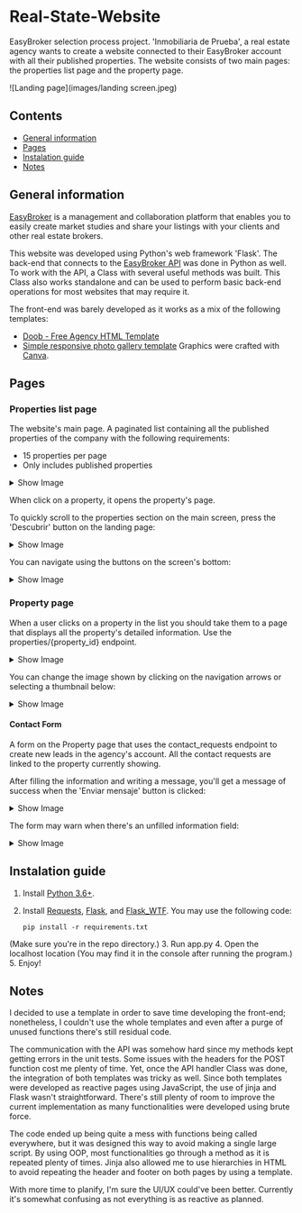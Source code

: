# Real-State-Website
EasyBroker selection process project. 'Inmobiliaria de Prueba', a real estate agency wants to create a website connected to their EasyBroker account with all their published properties. The website consists of two main pages: the properties list page and the property page.

![Landing page](images/landing screen.jpeg)

## Contents
* [General information](#general-information)
* [Pages](#pages)
* [Instalation guide](#instalation-guide)
* [Notes](#notes)

## General information
[EasyBroker](https://www.easybroker.com/) is a management and collaboration platform that enables you to easily create market studies and share your listings with your clients and other real estate brokers.

This website was developed using Python's web framework 'Flask'. The back-end that connects to the [EasyBroker API](https://api.stagingeb.com/playground) was done in Python as well. To work with the API, a Class with several useful methods was built. This Class also works standalone and can be used to perform basic back-end operations for most websites that may require it.

The front-end was barely developed as it works as a mix of the following templates:
* [Doob - Free Agency HTML Template](https://www.graphberry.com/item/doob-free-agency-html-template)
* [Simple responsive photo gallery template](https://www.webtrainingcentre.com/css/simple-responsive-photo-gallery-template/)
Graphics were crafted with [Canva](www.canva.com).

## Pages
### Properties list page
The website's main page. A paginated list containing all the published properties of the company with the following requirements:
* 15 properties per page
* Only includes published properties
<details><summary>Show Image</summary>
<p>

    ![Main page](/images/main screen.jpeg)

</p>
</details>

When click on a property, it opens the property's page.

To quickly scroll to the properties section on the main screen, press the 'Descubrir' button on the landing page:
<details><summary>Show Image</summary>
<p>

![Landing page](images/landing screen.jpeg)

</p>
</details>

You can navigate using the buttons on the screen's bottom:
<details><summary>Show Image</summary>
<p>

![Page 2](images/page 2.jpeg)

</p>
</details>


### Property page
When a user clicks on a property in the list you should take them to a page that displays all the property's detailed information. Use the properties/{property_id} endpoint.

<details><summary>Show Image</summary>
<p>

![Property page](images/property page.jpeg)

</p>
</details>

You can change the image shown by clicking on the navigation arrows or selecting a thumbnail below:
<details><summary>Show Image</summary>
<p>

![Image gallery](images/image gallery.jpeg)

</p>
</details>

#### Contact Form
A form on the Property page that uses the contact_requests endpoint to create new leads in the agency's account. All the contact requests are linked to the property currently showing.

After filling the information and writing a message, you'll get a message of success when the 'Enviar mensaje' button is clicked:
<details><summary>Show Image</summary>
<p>

![Contact form success](images/form success.jpeg)

</p>
</details>

The form may warn when there's an unfilled information field:
<details><summary>Show Image</summary>
<p>

![Contact form error](images/form error.jpg)

</p>
</details>

## Instalation guide
1. Install [Python 3.6+](https://www.python.org/downloads/).
2. Install [Requests](https://docs.python-requests.org/en/latest/), [Flask](https://flask.palletsprojects.com/en/2.0.x/), and [Flask_WTF](https://flask-wtf.readthedocs.io/en/1.0.x/). You may use the following code:

    ```
    pip install -r requirements.txt
    ```

(Make sure you're in the repo directory.)
3. Run app.py
4. Open the localhost location (You may find it in the console after running the program.)
5. Enjoy!

## Notes
I decided to use a template in order to save time developing the front-end; nonetheless, I couldn't use the whole templates and even after a purge of unused functions there's still residual code.

The communication with the API was somehow hard since my methods kept getting errors in the unit tests. Some issues with the headers for the POST function cost me plenty of time. Yet, once the API handler Class was done, the integration of both templates was tricky as well. Since both templates were developed as reactive pages using JavaScript, the use of jinja and Flask wasn't straightforward. There's still plenty of room to improve the current implementation as many functionalities were developed using brute force.

The code ended up being quite a mess with functions being called everywhere, but it was designed this way to avoid making a single large script. By using OOP, most functionalities go through a method as it is repeated plenty of times. Jinja also allowed me to use hierarchies in HTML to avoid repeating the header and footer on both pages by using a template. 

With more time to planify, I'm sure the UI/UX could've been better. Currently it's somewhat confusing as not everything is as reactive as planned.
